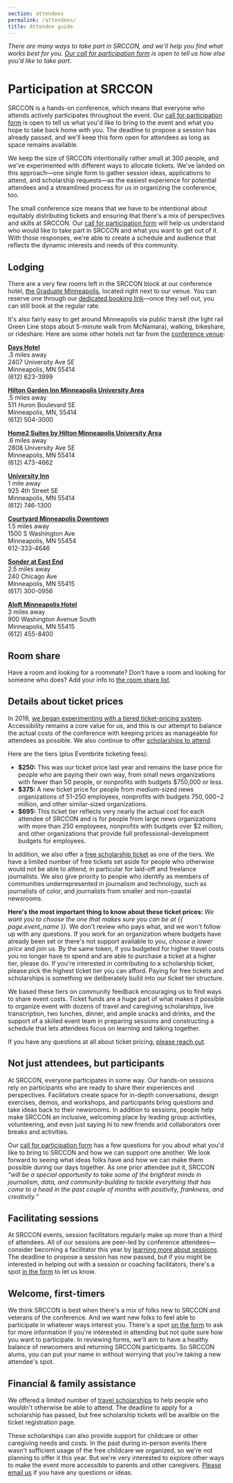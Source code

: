 ```yaml
---
section: attendees
permalink: /attendees/
title: Attendee guide
---
```


*There are many ways to take part in SRCCON, and we&rsquo;ll help you find what works best for you. <a href="/participation/form/">Our call for participation form</a> is open to tell us how else you&rsquo;d like to take part.*

# Participation at SRCCON

SRCCON is a hands-on conference, which means that everyone who attends actively participates throughout the event. Our [call for participation form](/participation/form/) is open to tell us what you'd like to bring to the event and what you hope to take back home with you. The deadline to propose a session has already passed, and we'll keep this form open for attendees as long as space remains available.

We keep the size of SRCCON intentionally rather small at 300 people, and we've experimented with different ways to allocate tickets. We've landed on this approach—one single form to gather session ideas, applications to attend, and scholarship requests—as the easiest experience for potential attendees and a streamlined process for us in organizing the conference, too.

The small conference size means that we have to be intentional about equitably distributing tickets and ensuring that there's a mix of perspectives and skills at SRCCON. Our [call for participation form](/participation/form/) will help us understand who would like to take part in SRCCON and what you want to get out of it. With those responses, we're able to create a schedule and audience that reflects the dynamic interests and needs of this community.

<span id="lodging"></span>

## Lodging

There are a very few rooms left in the SRCCON block at our conference hotel, [the Graduate Minneapolis](https://www.graduatehotels.com/minneapolis/), located right next to our venue. You can reserve one through our [dedicated booking link](https://www.graduatehotels.com/minneapolis/#/booking/step-1?group=1700311&arrive=10%2F15%2F2023&depart=10%2F20%2F2023)—once they sell out, you can still book at the regular rate.

It's also fairly easy to get around Minneapolis via public transit (the light rail Green Line stops about 5-minute walk from McNamara), walking, bikeshare, or rideshare. Here are some other hotels not far from the [conference venue](https://maps.app.goo.gl/Di78fdxszyKgr9qw9):
	
**[Days Hotel](https://maps.app.goo.gl/igXJNQTMzQBX2LsG7)**  
.3 miles away  
2407 University Ave SE  
Minneapolis, MN 55414  
(612) 623-3999

**[Hilton Garden Inn Minneapolis University Area](https://maps.app.goo.gl/qU4rLtudeU5gjucs7)**  
.5 miles away  
511 Huron Boulevard SE  
Minneapolis, MN, 55414  
(612) 504-3000

**[Home2 Suites by Hilton Minneapolis University Area](https://maps.app.goo.gl/Nvzkzin8Ey7ewVnZ9)**  
.6 miles away  
2808 University Ave SE  
Minneapolis, MN 55414  
(612) 473-4662

**[University Inn](https://maps.app.goo.gl/oigXiY4miHWnBKQaA)**  
1 mile away  
925 4th Street SE  
Minneapolis, MN 55414  
(612) 746-1300

**[Courtyard Minneapolis Downtown](https://maps.app.goo.gl/jDwsfLhfmKEnkzGj6)**  
1.5 miles away  
1500 S Washington Ave  
Minneapolis, MN 55454  
612-333-4646

**[Sonder at East End](https://maps.app.goo.gl/f6rkuguZUvnAqZbA9)**  
2.5 miles away  
240 Chicago Ave  
Minneapolis, MN 55415  
(617) 300-0956

**[Aloft Minneapolis Hotel](https://maps.app.goo.gl/7LcFnRN6ZdHCc6rEA)**  
3 miles away  
900 Washington Avenue South  
Minneapolis, MN 55415  
(612) 455-8400


## Room share

Have a room and looking for a roommate? Don’t have a room and looking for someone who does? Add your info to [the room share list](https://docs.google.com/spreadsheets/d/1xfeqIsNjNsiWvGUNW5uP-1_gdZ5nqza5rayeuWhZPuw/edit#gid=0).


<span id="tickets"></span>

## Details about ticket prices

In 2019, [we began experimenting with a tiered ticket-pricing system](https://opennews.org/blog/srccon-2019-launch). Accessibility remains a core value for us, and this is our attempt to balance the actual costs of the conference with keeping prices as manageable for attendees as possible. We also continue to offer [scholarships to attend](/scholarships).

Here are the tiers (plus Eventbrite ticketing fees):

* **$250:** This was our ticket price last year and remains the base price for people who are paying their own way, from small news organizations with fewer than 50 people, or nonprofits with budgets $750,000 or less.
* **$375:** A new ticket price for people from medium-sized news organizations of 51-250 employees, nonprofits with budgets $750,000-$2 million, and other similar-sized organizations.
* **$695:** This ticket tier reflects very nearly the actual cost for each attendee of SRCCON and is for people from large news organizations with more than 250 employees, nonprofits with budgets over $2 million, and other organizations that provide full professional-development budgets for employees.

In addition, we also offer a [free scholarship ticket](/scholarships) as one of the tiers. We have a limited number of free tickets set aside for people who otherwise would not be able to attend, in particular for laid-off and freelance journalists. We also give priority to people who identify as members of communities underrepresented in journalism and technology, such as journalists of color, and journalists from smaller and non-coastal newsrooms.

**Here's the most important thing to know about these ticket prices:** _We want you to choose the one that makes sure you can be at {{ page.event_name }}._ We don't review who pays what, and we won't follow up with any questions. If you work for an organization where budgets have already been set or there's not support available to you, _choose a lower price_ and join us. By the same token, if you budgeted for higher travel costs you no longer have to spend and are able to purchase a ticket at a higher tier, please do. If you're interested in contributing to a scholarship ticket, please pick the highest ticket tier you can afford. Paying for free tickets and scholarships is something we deliberately build into our ticket tier structure. 

We based these tiers on community feedback encouraging us to find ways to share event costs. Ticket funds are a huge part of what makes it possible to organize event with dozens of travel and caregiving scholarships, live transcription, two lunches, dinner, and ample snacks and drinks, and the support of a skilled event team in preparing sessions and constructing a schedule that lets attendees focus on learning and talking together.

If you have any questions at all about ticket pricing, [please reach out](mailto:srccon@opennews.org).

## Not just attendees, but participants

At SRCCON, everyone participates in some way. Our hands-on sessions rely on participants who are ready to share their experiences and perspectives. Facilitators create space for in-depth conversations, design exercises, demos, and workshops, and participants bring questions and take ideas back to their newsrooms. In addition to sessions, people help make SRCCON an inclusive, welcoming place by leading group activities, volunteering, and even just saying hi to new friends and collaborators over breaks and activities.

Our [call for participation form](/participation/form) has a few questions for you about what you'd like to bring to SRCCON and how we can support one another. We look forward to seeing what ideas folks have and how we can make them possible during our days together. As one prior attendee put it, SRCCON _“will be a special opportunity to take some of the brightest minds in journalism, data, and community-building to tackle everything that has come to a head in the past couple of months with positivity, frankness, and creativity.”_

## Facilitating sessions

At SRCCON events, session facilitators regularly make up more than a third of attendees. All of our sessions are peer-led by conference attendees—consider becoming a facilitator this year by [learning more about sessions](/sessions/proposal-guide). The deadline to propose a session has now passed, but if you might be interested in helping out with a session or coaching facilitators, there's a spot [in the form](/participation/form) to let us know.

## Welcome, first-timers

We think SRCCON is best when there's a mix of folks new to SRCCON and veterans of the conference. And we want new folks to feel able to participate in whatever ways interest you. There's a spot [on the form](/participation/form/) to ask for more information if you're interested in attending but not quite sure how you want to participate. In reviewing forms, we'll aim to have a healthy balance of newcomers and returning SRCCON participants. So SRCCON alums, you can put your name in without worrying that you're taking a new attendee's spot.

## Financial & family assistance

We offered a limited number of [travel scholarships](/scholarships) to help people who wouldn't otherwise be able to attend. The deadline to apply for a scholarship has passed, but free scholarship tickets will be availble on the ticket registration page.

These scholarships can also provide support for childcare or other caregiving needs and costs. In the past during in-person events there wasn't sufficient usage of the free childcare we organized, so we're not planning to offer it this year. But we're very interested to explore other ways to make the event more accessible to parents and other caregivers. [Please email us](srccon@opennews.org) if you have any questions or ideas.
